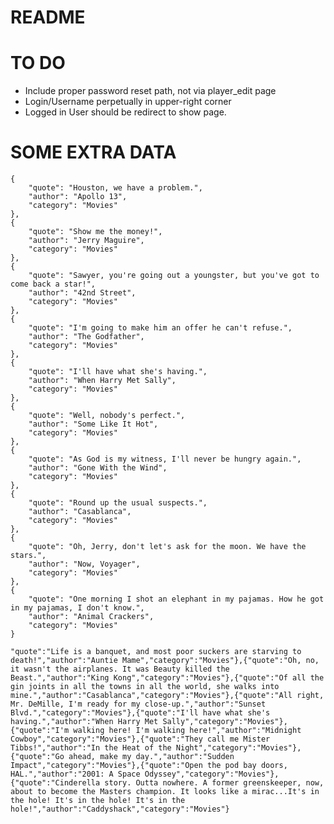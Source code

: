 # README

# TO DO
- Include proper password reset path, not via player_edit page
- Login/Username perpetually in upper-right corner
- Logged in User should be redirect to show page.

# SOME EXTRA DATA
    {
        "quote": "Houston, we have a problem.",
        "author": "Apollo 13",
        "category": "Movies"
    },
    {
        "quote": "Show me the money!",
        "author": "Jerry Maguire",
        "category": "Movies"
    },
    {
        "quote": "Sawyer, you're going out a youngster, but you've got to come back a star!",
        "author": "42nd Street",
        "category": "Movies"
    },
    {
        "quote": "I'm going to make him an offer he can't refuse.",
        "author": "The Godfather",
        "category": "Movies"
    },
    {
        "quote": "I'll have what she's having.",
        "author": "When Harry Met Sally",
        "category": "Movies"
    },
    {
        "quote": "Well, nobody's perfect.",
        "author": "Some Like It Hot",
        "category": "Movies"
    },
    {
        "quote": "As God is my witness, I'll never be hungry again.",
        "author": "Gone With the Wind",
        "category": "Movies"
    },
    {
        "quote": "Round up the usual suspects.",
        "author": "Casablanca",
        "category": "Movies"
    },
    {
        "quote": "Oh, Jerry, don't let's ask for the moon. We have the stars.",
        "author": "Now, Voyager",
        "category": "Movies"
    },
    {
        "quote": "One morning I shot an elephant in my pajamas. How he got in my pajamas, I don't know.",
        "author": "Animal Crackers",
        "category": "Movies"
    }

    "quote":"Life is a banquet, and most poor suckers are starving to death!","author":"Auntie Mame","category":"Movies"},{"quote":"Oh, no, it wasn't the airplanes. It was Beauty killed the Beast.","author":"King Kong","category":"Movies"},{"quote":"Of all the gin joints in all the towns in all the world, she walks into mine.","author":"Casablanca","category":"Movies"},{"quote":"All right, Mr. DeMille, I'm ready for my close-up.","author":"Sunset Blvd.","category":"Movies"},{"quote":"I'll have what she's having.","author":"When Harry Met Sally","category":"Movies"},{"quote":"I'm walking here! I'm walking here!","author":"Midnight Cowboy","category":"Movies"},{"quote":"They call me Mister Tibbs!","author":"In the Heat of the Night","category":"Movies"},{"quote":"Go ahead, make my day.","author":"Sudden Impact","category":"Movies"},{"quote":"Open the pod bay doors, HAL.","author":"2001: A Space Odyssey","category":"Movies"},{"quote":"Cinderella story. Outta nowhere. A former greenskeeper, now, about to become the Masters champion. It looks like a mirac...It's in the hole! It's in the hole! It's in the hole!","author":"Caddyshack","category":"Movies"}
